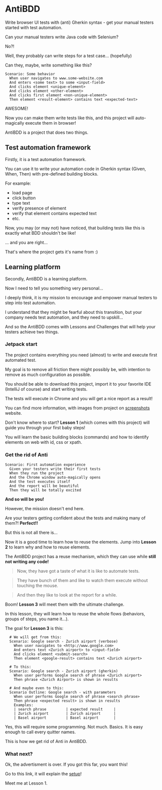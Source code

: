 # AntiBDD
Write browser UI tests with (anti) Gherkin syntax - get your manual testers started with test automation.

Can your manual testers write Java code with Selenium?

No?!

Well, they probably can write steps for a test case... (hopefully)

Can they, maybe, write something like this?

```gherkin
Scenario: Some behavior
  When user navigates to www.some-website.com
  And enters <some text> to some <input-field>
  And clicks element <unique-element>
  And clicks element <other-element>
  And clicks first element <non-unique-element>
  Then element <result-element> contains text <expected-text>
```

AWESOME!

Now you can make them write tests like this, and this project will auto-magically execute them in browser!

AntiBDD is a project that does two things.

## Test automation framework

Firstly, it is a test automation framework.

You can use it to write your automation code in Gherkin syntax (Given, When, Then) with pre-defined building blocks.

For example:

- load page
- click button
- type text
- verify presence of element
- verify that element contains expected text
- etc.

Now, you may (or may not) have noticed, that building tests like this is exactly what BDD shouldn't be like!

... and you are right...

That's where the project gets it's name from :)

## Learning platform

Secondly, AntiBDD is a learning platform.

Now I need to tell you something very personal...

I deeply think, it is my mission to encourage and empower manual testers to step into test automation.

I understand that they might be fearful about this transition, but your company needs test automation, and they need to upskill...

And so the AntiBDD comes with Lessons and Challenges that will help your testers achieve two things.

### Jetpack start

The project contains everything you need (almost) to write and execute first automated test.

My goal is to remove all friction there might possibly be, with intention to remove as much configuration as possible.

You should be able to download this project, import it to your favorite IDE (IntelliJ of course) and start writing tests.

The tests will execute in Chrome and you will get a nice report as a result!

You can find more information, with images from project on [screenshots] website.

Don't know where to start? **Lesson 1** (which comes with this project) will guide you through your first baby steps!

You will learn the basic building blocks (commands) and how to identify elements on web with id, css or xpath.

### Get the rid of Anti

```gherkin
Scenario: First automation experience
  Given your testers write their first tests
  When they run the project
  And the Chrome window auto-magically opens
  And the test executes itself
  And the report will be beautiful
  Then they will be totally excited
```
**And so will be you!**

However, the mission doesn't end here.

Are your testers getting confident about the tests and making many of them?! **Perfect!!**

But this is not all there is...

Now it is a good time to learn how to reuse the elements. Jump into **Lesson 2** to learn why and how to reuse elements.

The AntiBDD project has a reuse mechanism, which they can use while **still not writing any code!**


> Now, they have got a taste of what it is like to automate tests.

> They have bunch of them and like to watch them execute without touching the mouse.

> And then they like to look at the report for a while.


Boom! **Lesson 3** will meet them with the ultimate challenge.

In this lesson, they will learn how to reuse the whole flows (behaviors, groups of steps, you name it...).

The goal for **Lesson 3** is this:

```gherkin
  # We will get from this:
  Scenario: Google search - Zurich airport (verbose)
    When user navigates to <http://www.google.com>
    And enters text <Zurich airport> to <input-field>
    And clicks element <submit-search>
    Then element <google-result> contains text <Zurich airport>

  # To this:
  Scenario: Google search - Zurich airport (gherkin)
    When user performs Google search of phrase <Zurich airport>
    Then phrase <Zurich Airport> is shown in results

  # And maybe even to this:
  Scenario Outline: Google search - with parameters
    When user performs Google search of phrase <search phrase>
    Then phrase <expected result> is shown in results
    Examples:
    | search phrase         | expected result     |
    | Zurich airport        | Zurich airport      |
    | Basel airport         | Basel airport       |
```

Yes, this will require some programming. Not much. Basics. It is easy enough to call every quitter names.

This is how we get rid of Anti in AntiBDD.

### What next?

Ok, the advertisment is over. If you got this far, you want this!

Go to this link, it will explain the [setup]!

Meet me at Lesson 1.

[screenshots]: <https://github.com/PeterKazimir/AntiBDD/wiki/Screenshots-from-the-project>
[setup]: <https://github.com/PeterKazimir/AntiBDD/wiki>
